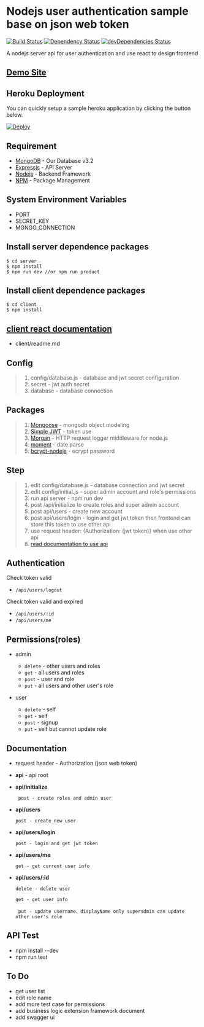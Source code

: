 # Nodejs user authentication sample base on json web token #

[![Build Status](https://travis-ci.org/weihanchen/user-authentication-nodejs.svg?branch=master)](https://travis-ci.org/weihanchen/user-authentication-nodejs)
[![Dependency Status](https://david-dm.org/weihanchen/user-authentication-nodejs.svg)](https://david-dm.org/weihanchen/user-authentication-nodejs)
[![devDependencies Status](https://david-dm.org/weihanchen/user-authentication-nodejs/dev-status.svg)](https://david-dm.org/weihanchen/user-authentication-nodejs?type=dev)

A nodejs server api for user authentication and use react to design frontend

## [Demo Site](https://user-authentication-nodejs.herokuapp.com/) ##

## Heroku Deployment ##

You can quickly setup a sample heroku application by clicking the button below.

[![Deploy](https://www.herokucdn.com/deploy/button.svg)](https://heroku.com/deploy)

## Requirement ##
* [MongoDB](https://www.mongodb.com/) - Our Database v3.2
* [Expressjs](http://expressjs.com/zh-tw/) - API Server
* [Nodejs](https://nodejs.org/en/) - Backend Framework
* [NPM](https://www.npmjs.com/) - Package Management

## System Environment Variables ##
* PORT
* SECRET_KEY
* MONGO_CONNECTION

## Install server dependence packages ##
```
$ cd server
$ npm install
$ npm run dev //or npm run product 
```

## Install client dependence packages ##
```
$ cd client
$ npm install
```

## [client react documentation](client/readme.md) ##
* client/readme.md

## Config ##
>1. config/database.js - database and jwt secret configuration
>2. secret - jwt auth secret
>3. database - database connection

## Packages ##
>1. [Mongoose](http://mongoosejs.com/) - mongodb object modeling
>2. [Simple JWT](https://www.npmjs.com/package/jwt-simple) - token use
>3. [Morgan](https://github.com/expressjs/morgan) - HTTP request logger middleware for node.js
>4. [moment](http://momentjs.com/docs/) - date parse
>5. [bcrypt-nodejs](https://www.npmjs.com/package/bcrypt-nodejs) - ecrypt password

## Step ##
>1. edit config/database.js - database connection and jwt secret
>2. edit config/initial.js - super admin account and role's permissions
>3. run api server - npm run dev
>4. post /api/initialize to create roles and super admin account
>5. post api/users - create new account
>6. post api/users/login - login and get jwt token then frontend can store this token to use other api
>7. use request header: {Authorization: (jwt token)} when use other api
>8. [read documentation to use api](#Documentation)

## Authentication ##
Check token valid 
* `/api/users/logout`

Check token valid and expired
* `/api/users/:id`
* `/api/users/me`

## Permissions(roles) ##
* admin
	* `delete` - other users and roles
	* `get` - all users and roles
	* `post` - user and role
	* `put` - all users and other user's role

* user
	* `delete` - self
	* `get` - self
	* `post` - signup
	* `put` - self but cannot update role

## Documentation ##

* request header - Authorization (json web token)

* **api** - api root

* **api/initialize**

  ` post - create roles and admin user`

* **api/users**

  ` post - create new user `


* **api/users/login**

	`post - login and get jwt token`

* **api/users/me**

	`get - get current user info`

* **api/users/:id**

	` delete - delete user `

	` get - get user info `

	` put - update username、displayName only superadmin can update other user's role`



## API Test ##
* npm install --dev
* npm run test


## To Do ##
* get user list
* edit role name
* add more test case for permissions
* add business logic extension framework document
* add swagger ui
